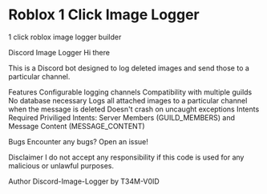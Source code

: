 # Roblox 1 Click Image Logger
1 click roblox image logger builder

Discord Image Logger
Hi there

This is a Discord bot designed to log deleted images and send those to a particular channel.

Features
Configurable logging channels
Compatibility with multiple guilds
No database necessary
Logs all attached images to a particular channel when the message is deleted
Doesn't crash on uncaught exceptions
Intents
Required Priviliged Intents: Server Members (GUILD_MEMBERS) and Message Content (MESSAGE_CONTENT)

Bugs
Encounter any bugs? Open an issue!

Disclaimer
I do not accept any responsibility if this code is used for any malicious or unlawful purposes.

Author
Discord-Image-Logger by T34M-V0ID
